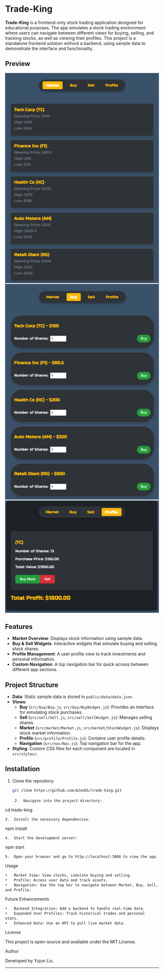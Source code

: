 # Trade-King

**Trade-King** is a frontend-only stock trading application designed for educational purposes. The app simulates a stock trading environment where users can navigate between different views for buying, selling, and tracking stocks, as well as viewing their profiles. This project is a standalone frontend solution without a backend, using sample data to demonstrate the interface and functionality.

## Preview

![Preview1](src/assets/preview1.jpg)
![Preview2](src/assets/preview2.jpg)
![Preview3](src/assets/preview3.jpg)


## Features

- **Market Overview**: Displays stock information using sample data.
- **Buy & Sell Widgets**: Interactive widgets that simulate buying and selling stock shares.
- **Profile Management**: A user profile view to track investments and personal information.
- **Custom Navigation**: A top navigation bar for quick access between different app sections.

## Project Structure

- **Data**: Static sample data is stored in `public/data/data.json`.
- **Views**:
  - **Buy** (`src/buy/Buy.js`, `src/buy/BuyWidget.js`): Provides an interface for simulating stock purchases.
  - **Sell** (`src/sell/Sell.js`, `src/sell/SellWidget.js`): Manages selling shares.
  - **Market** (`src/market/Market.js`, `src/market/StockWidget.js`): Displays stock market information.
  - **Profile** (`src/profile/Profile.js`): Contains user profile details.
  - **Navigation** (`src/nav/Nav.js`): Top navigation bar for the app.
- **Styling**: Custom CSS files for each component are located in `src/styles/`.

## Installation

1. Clone the repository:
   ```bash
   git clone https://github.com/AJun01/trade-king.git

	2.	Navigate into the project directory:

cd trade-king


	3.	Install the necessary dependencies:

npm install


	4.	Start the development server:

npm start


	5.	Open your browser and go to http://localhost:3000 to view the app.

Usage

	•	Market View: View stocks, simulate buying and selling.
	•	Profile: Access user data and track assets.
	•	Navigation: Use the top bar to navigate between Market, Buy, Sell, and Profile.

Future Enhancements

	•	Backend Integration: Add a backend to handle real-time data.
	•	Expanded User Profiles: Track historical trades and personal stats.
	•	Enhanced Data: Use an API to pull live market data.

License

This project is open-source and available under the MIT License.

Author

Developed by Yujun Liu.

---
